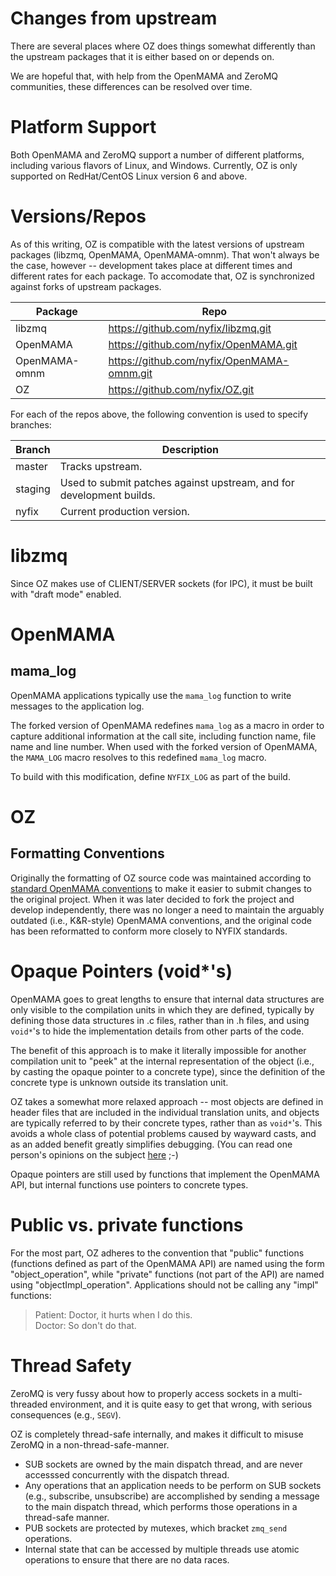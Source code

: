 # Changes from upstream
There are several places where OZ does things somewhat differently than the upstream packages that it is either based on or depends on.

We are hopeful that, with help from the OpenMAMA and ZeroMQ communities, these differences can be resolved over time.

# Platform Support
Both OpenMAMA and ZeroMQ support a number of different platforms, including various flavors of Linux, and Windows.  Currently, OZ is only supported on RedHat/CentOS Linux version 6 and above.

# Versions/Repos
As of this writing, OZ is compatible with the latest versions of upstream packages (libzmq, OpenMAMA, OpenMAMA-omnm).  That won't always be the case, however -- development takes place at different times and different rates for each package.  To accomodate that, OZ is synchronized against forks of upstream packages.

Package | Repo
-------- | ----------
libzmq | <https://github.com/nyfix/libzmq.git>
OpenMAMA | <https://github.com/nyfix/OpenMAMA.git>
OpenMAMA-omnm | <https://github.com/nyfix/OpenMAMA-omnm.git>
OZ | <https://github.com/nyfix/OZ.git>

For each of the repos above, the following convention is used to specify branches:

Branch |  Description
-------- | ----------
master | Tracks upstream.
staging | Used to submit patches against upstream, and for development builds.
nyfix | Current production version.

# libzmq
Since OZ makes use of CLIENT/SERVER sockets (for IPC), it must be built with "draft mode" enabled.

# OpenMAMA

## mama_log
OpenMAMA applications typically use the `mama_log` function to write messages to the application log.

The forked version of OpenMAMA redefines `mama_log` as a macro in order to capture additional information at the call site, including function name, file name and line number.  When used with the forked version of OpenMAMA, the `MAMA_LOG` macro resolves to this redefined `mama_log` macro.

To build with this modification, define `NYFIX_LOG` as part of the build.

# OZ

## Formatting Conventions
Originally the formatting of OZ source code was maintained according to [standard OpenMAMA conventions](https://openmama.finos.org/openmama_coding_standards.html) to make it easier to submit changes to the original project.  When it was later decided to fork the project and develop independently, there was no longer a need to maintain the arguably outdated (i.e., K&R-style) OpenMAMA conventions, and the original code has been reformatted to conform more closely to NYFIX standards.

<!-- TODO: create an .astylerc and/or .clangtidy file to reformat the code -->

# Opaque Pointers (void*'s)
OpenMAMA goes to great lengths to ensure that internal data structures are only visible to the compilation units in which they are defined, typically by defining those data structures in .c files, rather than in .h files, and using `void*`'s to hide the implementation details from other parts of the code.

The benefit of this approach is to make it literally impossible for another compilation unit to "peek" at the internal representation of the object (i.e., by casting the opaque pointer to a concrete type), since the definition of the concrete type is unknown outside its translation unit.

OZ takes a somewhat more relaxed approach -- most objects are defined in header files that are included in the individual translation units, and objects are typically referred to by their concrete types, rather than as `void*`'s.  This avoids a whole class of potential problems caused by wayward casts, and as an added benefit greatly simplifies debugging.  (You can read one person's opinions on the subject [here](http://btorpey.github.io/blog/2014/09/23/into-the-void/) ;-)

Opaque pointers are still used by functions that implement the OpenMAMA API, but internal functions use pointers to concrete types.

# Public vs. private functions
For the most part, OZ adheres to the convention that "public" functions (functions defined as part of the OpenMAMA API) are named using the form "object_operation", while "private" functions (not part of the API) are named using "objectImpl_operation".  Applications should not be calling any "impl" functions:

> Patient:  Doctor, it hurts when I do this.<br>
> Doctor:   So don't do that.

# Thread Safety
ZeroMQ is very fussy about how to properly access sockets in a multi-threaded environment, and it is quite easy to get that wrong, with serious consequences (e.g., `SEGV`).

OZ is completely thread-safe internally, and makes it difficult to misuse ZeroMQ in a non-thread-safe-manner.

- SUB sockets are owned by the main dispatch thread, and are never accesssed concurrently with the dispatch thread.
 - Any operations that an application needs to be perform on SUB sockets (e.g., subscribe, unsubscribe) are accomplished by sending a message to the main dispatch thread, which performs those operations in a thread-safe manner.
- PUB sockets are protected by mutexes, which bracket `zmq_send` operations.
- Internal state that can be accessed by multiple threads use atomic operations to ensure that there are no data races.

